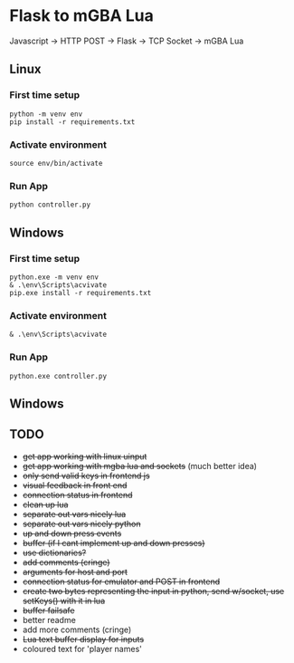 # Flask to mGBA Lua

Javascript -> HTTP POST -> Flask -> TCP Socket -> mGBA Lua

## Linux

### First time setup

```
python -m venv env
pip install -r requirements.txt
```

### Activate environment

```
source env/bin/activate
```

### Run App

`python controller.py`

## Windows

### First time setup

```
python.exe -m venv env
& .\env\Scripts\acvivate
pip.exe install -r requirements.txt
```

### Activate environment

```
& .\env\Scripts\acvivate
```

### Run App

`python.exe controller.py`

## Windows

## TODO

* ~~get app working with linux uinput~~
* ~~get app working with mgba lua and sockets~~ (much better idea)
* ~~only send valid keys in frontend js~~
* ~~visual feedback in front end~~
* ~~connection status in frontend~~
* ~~clean up lua~~
* ~~separate out vars nicely lua~~
* ~~separate out vars nicely python~~
* ~~up and down press events~~
* ~~buffer (if I cant implement up and down presses)~~
* ~~use dictionaries?~~
* ~~add comments (cringe)~~
* ~~arguments for host and port~~
* ~~connection status for emulator and POST in frontend~~
* ~~create two bytes representing the input in python, send w/socket, use setKeys() with it in lua~~
* ~~buffer failsafe~~
* better readme
* add more comments (cringe)
* ~~Lua text buffer display for inputs~~
* coloured text for 'player names'
